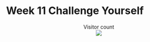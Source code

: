 # Week 11 Challenge Yourself

[]()

[]()

[]()



<p align="center"> 
  Visitor count<br>
  <img src="https://profile-counter.glitch.me/atharva-narkhede-pythonw11cy/count.svg" />
</p>
